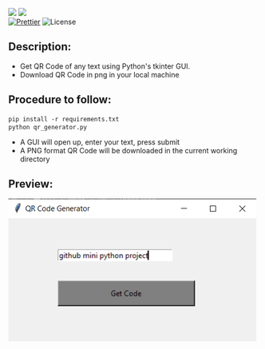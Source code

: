 ![](http://ForTheBadge.com/images/badges/made-with-python.svg)
![](https://forthebadge.com/images/badges/built-by-developers.svg)</br>
[![Prettier](https://img.shields.io/badge/Code%20Style-Prettier-red.svg)](https://github.com/prettier/prettier)
![License](https://img.shields.io/badge/License-MIT-red.svg)</br>

## Description: 
- Get QR Code of any text using Python's tkinter GUI.
- Download QR Code in png in your local machine

## Procedure to follow: 
    pip install -r requirements.txt
    python qr_generator.py
- A GUI will open up, enter your text, press submit
- A PNG format QR Code will be downloaded in the current working directory

## Preview: 
![](./QRCODE.png)
